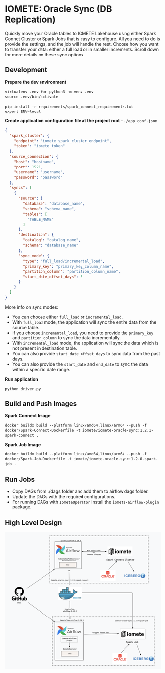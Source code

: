 # IOMETE: Oracle Sync (DB Replication)

Quickly move your Oracle tables to IOMETE Lakehouse using either Spark Connet Cluster or Spark Jobs that is easy to configure. All you need to do is provide the settings, and the job will handle the rest. Choose how you want to transfer your data: either a full load or in smaller increments. Scroll down for more details on these sync options.

## Development

**Prepare the dev environment**

```shell
virtualenv .env #or python3 -m venv .env
source .env/bin/activate

pip install -r requirements/spark_connect_requirements.txt
export ENV=local
```

**Create application configuration file at the project root** - `./app_conf.json`
```json
{
  "spark_cluster": {
    "endpoint": "iomete_spark_cluster_endpoint",
    "token": "iomete_token"
  },
  "source_connection": {
    "host": "hostname",
    "port": 1521,
    "username": "username",
    "password": "password"
  },
  "syncs": [
    {
      "source": {
        "database": "database_name",
        "schema": "schema_name",
        "tables": [
          "TABLE_NAME"
        ]
      },
      "destination": {
        "catalog": "catalog_name",
        "schema": "database_name"
      },
      "sync_mode": {
        "type": "full_load/incremental_load",
        "primary_key": "primary_key_column_name",
        "partition_column": "partition_column_name",
        "start_date_offset_days": 5
      }
    }
  ]
}
```
More info on sync modes:
- You can choose either `full_load` or `incremental_load`.
- With `full_load` mode, the application will sync the entire data from the source table.
- If you choose `incremental_load`, you need to provide the `primary_key` and `partition_column` to sync the data incrementally.
- With `incremental_load` mode, the application will sync the data which is not present in destination table.
- You can also provide `start_date_offset_days` to sync data from the past days.
- You can also provide the `start_date` and `end_date` to sync the data within a specific date range.


**Run application**

```shell
python driver.py
```

## Build and Push Images

**Spark Connect Image**
```shell
docker buildx build --platform linux/amd64,linux/arm64 --push -f docker/Spark-Connect-Dockerfile -t iomete/iomete-oracle-sync:1.2.1-spark-connect .
```

**Spark Job Image**
```shell
docker buildx build --platform linux/amd64,linux/arm64 --push -f docker/Spark-Job-Dockerfile -t iomete/iomete-oracle-sync:1.2.0-spark-job .
```

## Run Jobs
- Copy DAGs from ./dags folder and add them to airflow dags folder.
- Update the DAGs with the required configurations.
- For running DAGs with `IometeOperator` install the `iomete-airflow-plugin` package.

## High Level Design
![HLD](images/high_level_design.png)
